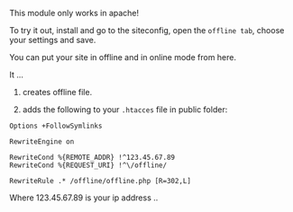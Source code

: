 This module only works in apache!

To try it out, install and go to the siteconfig, open the `offline tab`, choose your settings and save.

You can put your site in offline and in online mode from here.

It ...

1. creates offline file.

2. adds the following to your `.htacces` file in public folder:

```.htaccess
Options +FollowSymlinks

RewriteEngine on

RewriteCond %{REMOTE_ADDR} !^123.45.67.89 
RewriteCond %{REQUEST_URI} !^\/offline/

RewriteRule .* /offline/offline.php [R=302,L]
```
Where 123.45.67.89 is your ip address ..
